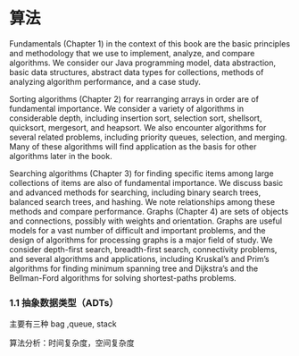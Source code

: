 # 算法 

Fundamentals (Chapter 1) in the context of this book are the basic principles and
methodology that we use to implement, analyze, and compare algorithms. We consider
our Java programming model, data abstraction, basic data structures, abstract data
types for collections, methods of analyzing algorithm performance, and a case study.



Sorting algorithms (Chapter 2) for rearranging arrays in order are of fundamental
importance. We consider a variety of algorithms in considerable depth, including insertion
sort, selection sort, shellsort, quicksort, mergesort, and heapsort. We also encounter
algorithms for several related problems, including priority queues, selection,
and merging. Many of these algorithms will find application as the basis for other algorithms
later in the book.

Searching algorithms (Chapter 3) for finding specific items among large collections
of items are also of fundamental importance. We discuss basic and advanced methods
for searching, including binary search trees, balanced search trees, and hashing. We
note relationships among these methods and compare performance.
Graphs (Chapter 4) are sets of objects and connections, possibly with weights and
orientation. Graphs are useful models for a vast number of difficult and important
problems, and the design of algorithms for processing graphs is a major field of study.
We consider depth-first search, breadth-first search, connectivity problems, and several
algorithms and applications, including Kruskal’s and Prim’s algorithms for finding
minimum spanning tree and Dijkstra’s and the Bellman-Ford algorithms for solving
shortest-paths problems.

### 1.1 抽象数据类型（ADTs）

主要有三种 bag ,queue, stack

算法分析：时间复杂度，空间复杂度